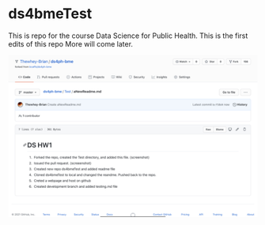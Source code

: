 # ds4bmeTest

This is repo for the course Data Science for Public Health.
This is the first edits of this repo
More will come later.

![screenshot fo questio 1](https://github.com/Thewhey-Brian/ds4bmeTest/blob/main/IMG_5584D6130E84-1.jpeg)
